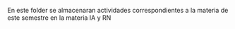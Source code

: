 En este folder se almacenaran actividades correspondientes a la materia de este semestre en la materia IA y RN
